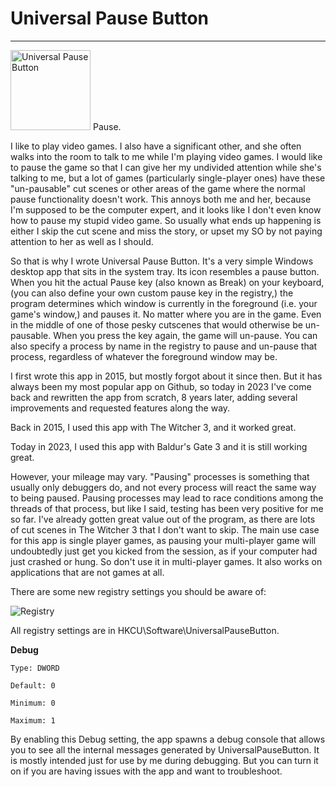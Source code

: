 # Universal Pause Button
------------------------

<img src="https://github.com/ryanries/UniversalPauseButton/blob/master/NiceLogo.png" width="128" height="128" alt="Universal Pause Button"> Pause.

I like to play video games. I also have a significant other, and she often walks into the room to talk to me while I'm playing video games. I would like to pause the game so that I can give her my undivided attention while she's talking to me, but a lot of games (particularly single-player ones) have these "un-pausable" cut scenes or other areas of the game where the normal pause functionality doesn't work.  This annoys both me and her, because I'm supposed to be the computer expert, and it looks like I don't even know how to pause my stupid video game. So usually what ends up happening is either I skip the cut scene and miss the story, or upset my SO by not paying attention to her as well as I should.

So that is why I wrote Universal Pause Button. It's a very simple Windows desktop app that sits in the system tray. Its icon resembles a pause button. When you hit the actual Pause key (also known as Break) on your keyboard, (you can also define your own custom pause key in the registry,) the program determines which window is currently in the foreground (i.e. your game's window,) and pauses it. No matter where you are in the game. Even in the middle of one of those pesky cutscenes that would otherwise be un-pausable. When you press the key again, the game will un-pause. You can also specify a process by name in the registry to pause and un-pause that process, regardless of whatever the foreground window may be.

I first wrote this app in 2015, but mostly forgot about it since then. But it has always been my most popular app on Github, so today in 2023 I've come back and rewritten the app from scratch, 8 years later, adding several improvements and requested features along the way.

Back in 2015, I used this app with The Witcher 3, and it worked great.

Today in 2023, I used this app with Baldur's Gate 3 and it is still working great.

However, your mileage may vary. "Pausing" processes is something that usually only debuggers do, and not every process will react the same way to being paused. Pausing processes may lead to race conditions among the threads of that process, but like I said, testing has been very positive for me so far. I've already gotten great value out of the program, as there are lots of cut scenes in The Witcher 3 that I don't want to skip. The main use case for this app is single player games, as pausing your multi-player game will undoubtedly just get you kicked from the session, as if your computer had just crashed or hung. So don't use it in multi-player games. It also works on applications that are not games at all.

There are some new registry settings you should be aware of:

![Registry](https://github.com/ryanries/UniversalPauseButton/blob/master/registry.png)

All registry settings are in HKCU\Software\UniversalPauseButton.

**Debug**

    Type: DWORD
	
    Default: 0
	
	Minimum: 0
	
	Maximum: 1
	

By enabling this Debug setting, the app spawns a debug console that allows you to see all the internal messages generated by UniversalPauseButton. It is mostly intended just for use by me during debugging. But you can turn it on if you are having issues with the app and want to troubleshoot.